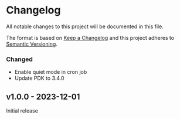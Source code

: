 # Changelog

All notable changes to this project will be documented in this file.

The format is based on [Keep a Changelog](http://keepachangelog.com/en/1.0.0/)
and this project adheres to [Semantic Versioning](http://semver.org/spec/v2.0.0.html).

### Changed
* Enable quiet mode in cron job
* Update PDK to 3.4.0

## v1.0.0 - 2023-12-01
Initial release
